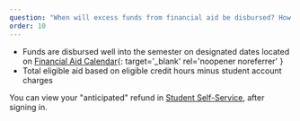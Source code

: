 ```yaml
---
question: "When will excess funds from financial aid be disbursed? How much?"
order: 10
---
```


- Funds are disbursed well into the semester on designated dates located on [Financial Aid Calendar](https://www.kcc.edu/tuition-and-aid/uploads/pdf/24-25-Financial-Aid-Calendar.pdf){: target='_blank' rel='noopener noreferrer' }
- Total eligible aid based on eligible credit hours minus student account charges

You can view your "anticipated" refund in [Student Self-Service](https://selfservice.kcc.edu/Student/Finance/AccountSummary), after signing in.
